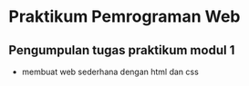 # Praktikum Pemrograman Web

## Pengumpulan tugas praktikum modul 1
- membuat web sederhana dengan html dan css